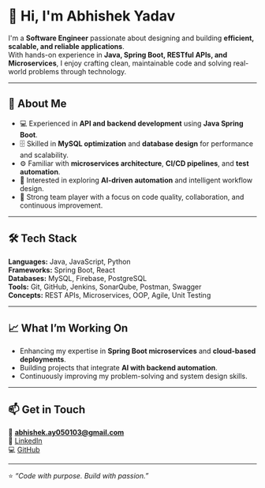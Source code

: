 # 👋 Hi, I'm Abhishek Yadav

I'm a **Software Engineer** passionate about designing and building **efficient, scalable, and reliable applications**.  
With hands-on experience in **Java, Spring Boot, RESTful APIs, and Microservices**, I enjoy crafting clean, maintainable code and solving real-world problems through technology.

---

## 🚀 About Me
- 💻 Experienced in **API and backend development** using **Java Spring Boot**.  
- 🗄️ Skilled in **MySQL optimization** and **database design** for performance and scalability.  
- ⚙️ Familiar with **microservices architecture**, **CI/CD pipelines**, and **test automation**.  
- 🤖 Interested in exploring **AI-driven automation** and intelligent workflow design.  
- 🧩 Strong team player with a focus on code quality, collaboration, and continuous improvement.

---

## 🛠️ Tech Stack
**Languages:** Java, JavaScript, Python  
**Frameworks:** Spring Boot, React  
**Databases:** MySQL, Firebase, PostgreSQL  
**Tools:** Git, GitHub, Jenkins, SonarQube, Postman, Swagger  
**Concepts:** REST APIs, Microservices, OOP, Agile, Unit Testing  

---

## 📈 What I’m Working On
- Enhancing my expertise in **Spring Boot microservices** and **cloud-based deployments**.  
- Building projects that integrate **AI with backend automation**.  
- Continuously improving my problem-solving and system design skills.

---

## 📫 Get in Touch
📧 **abhishek.ay050103@gmail.com**  
💼 [LinkedIn](https://linkedin.com/in/abhishek-yadav-b46aa61b5)  
💻 [GitHub](https://github.com/Abhi181818)  

---

⭐ _“Code with purpose. Build with passion.”_

